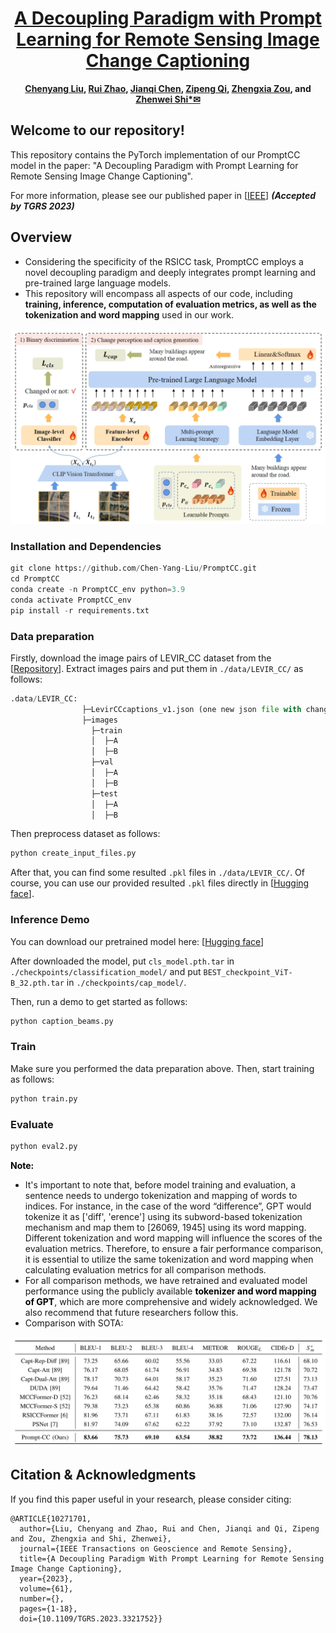 <div align="center">

<h1><a href="https://ieeexplore.ieee.org/document/10271701">A Decoupling Paradigm with Prompt Learning for Remote Sensing Image Change Captioning</a></h1>

**[Chenyang Liu](https://chen-yang-liu.github.io/), [Rui Zhao](https://ruizhaocv.github.io), [Jianqi Chen](https://windvchen.github.io/), [Zipeng Qi](https://scholar.google.com/citations?user=KhMtmBsAAAAJ), [Zhengxia Zou](https://scholar.google.com.hk/citations?hl=en&user=DzwoyZsAAAAJ), and [Zhenwei Shi*✉](https://scholar.google.com.hk/citations?hl=en&user=kNhFWQIAAAAJ)**


</div>

## Welcome to our repository! 

This repository contains the PyTorch implementation of our PromptCC model in the paper: "A Decoupling Paradigm with Prompt Learning for Remote Sensing Image Change Captioning". 

For more information, please see our published paper in [[IEEE](https://ieeexplore.ieee.org/document/10271701)]  ***(Accepted by TGRS 2023)***

## Overview
- Considering the specificity of the RSICC task, PromptCC employs a novel decoupling paradigm and deeply integrates prompt learning and pre-trained large language models.
- This repository will encompass all aspects of our code, including **training, inference, computation of evaluation metrics, as well as the tokenization and word mapping** used in our work.

<div align="center">
<img src="./Example/Prompt_CC.png" width="600"></img>
</div>

[//]: # (## Contributions)

[//]: # (- **Decoupling Paradigm**: The previous methods predominantly adhere to the encoder-decoder framework directly borrowed from the image captioning field, overlooking the specificity of the RSICC task. Unlike that, we propose a decoupling paradigm to decouple the RSICC task into two issues: whether and what changes have occurred. Specifically, we propose a pure Transformer-based model in which an image-level classifier and a feature-level encoder are employed to address the above two issues. The experiments validate the effectiveness of our approach. Furthermore, in Section IV-G, we discuss the advantages of our decoupling paradigm to demonstrate that the new paradigm has a broad prospect and is more proper than the previous coupled paradigm for the RSICC task.)

[//]: # (- **Integration of prompt learning and pre-trained large language models**: To our knowledge, we are the **first** to introduce prompt learning and the LLM into the RSICC task. To fully exploit their potential in the RSICC task, we propose a multi-prompt learning strategy which can effectively exploit the powerful abilities of the pre-trained LLM, and prompt the LLM to know whether changes exist and generate captions. Unlike the previous methods, our method can generate plausible captions without retraining a language decoder from scratch as the caption generator. Lastly, with the recent emergence of various LLMs, we believe that LLMs will attract broader attention in the remote sensing community in the forthcoming years. We aspire for our paper to inspire future advancements in remote sensing research.)

[//]: # (- **Experiments**: Experiments show that our decoupling paradigm and the multi-prompt learning strategy are effective and our model achieves SOTA performance with a significant improvement. Besides, an additional experiment demonstrates our decoupling paradigm is more proper than the previous coupled paradigm for the RSICC task.)





### Installation and Dependencies
```python
git clone https://github.com/Chen-Yang-Liu/PromptCC.git
cd PromptCC
conda create -n PromptCC_env python=3.9
conda activate PromptCC_env
pip install -r requirements.txt
```

### Data preparation
Firstly, download the image pairs of LEVIR_CC dataset from the [[Repository](https://github.com/Chen-Yang-Liu/RSICC)]. Extract images pairs and put them in `./data/LEVIR_CC/` as follows:
```python
.data/LEVIR_CC:
                ├─LevirCCcaptions_v1.json (one new json file with changeflag, different from the old version from the above Download link)
                ├─images
                  ├─train
                  │  ├─A
                  │  ├─B
                  ├─val
                  │  ├─A
                  │  ├─B
                  ├─test
                  │  ├─A
                  │  ├─B
```

Then preprocess dataset as follows:
```python
python create_input_files.py
```
After that, you can find some resulted `.pkl` files in `./data/LEVIR_CC/`. 
Of course, you can use our provided resulted `.pkl` files directly in [[Hugging face](https://huggingface.co/lcybuaa/PromptCC/tree/main)].

### Inference Demo
You can download our pretrained model here: [[Hugging face](https://huggingface.co/lcybuaa/PromptCC/tree/main)]

After downloaded the model, put `cls_model.pth.tar` in `./checkpoints/classification_model/` and put `BEST_checkpoint_ViT-B_32.pth.tar` in `./checkpoints/cap_model/`.

Then, run a demo to get started as follows:
```python
python caption_beams.py
```

### Train
Make sure you performed the data preparation above. Then, start training as follows:
```python
python train.py
```

### Evaluate
```python
python eval2.py
```
 **<font color="#000000">Note: </font>**
- It's important to note that, before model training and evaluation, a sentence needs to undergo tokenization and mapping of words to indices. For instance, in the case of the word “difference”, GPT would tokenize it as ['diff', 'erence'] using its subword-based tokenization mechanism and map them to [26069, 1945] using its word mapping.  Different tokenization and word mapping will influence the scores of the evaluation metrics. Therefore, to ensure a fair performance comparison, it is essential to utilize the same tokenization and word mapping when calculating evaluation metrics for all comparison methods.
- For all comparison methods, we have retrained and evaluated model performance using the publicly available  **<font color="#000000">tokenizer and word mapping of GPT</font>**, which are more comprehensive and widely acknowledged. We also recommend that future researchers follow this.
- Comparison with SOTA: 
<div align="center">
<img src="./Example/Comparison.png" width="600"></img>
</div>

## Citation & Acknowledgments
If you find this paper useful in your research, please consider citing:
```
@ARTICLE{10271701,
  author={Liu, Chenyang and Zhao, Rui and Chen, Jianqi and Qi, Zipeng and Zou, Zhengxia and Shi, Zhenwei},
  journal={IEEE Transactions on Geoscience and Remote Sensing}, 
  title={A Decoupling Paradigm With Prompt Learning for Remote Sensing Image Change Captioning}, 
  year={2023},
  volume={61},
  number={},
  pages={1-18},
  doi={10.1109/TGRS.2023.3321752}}
```
